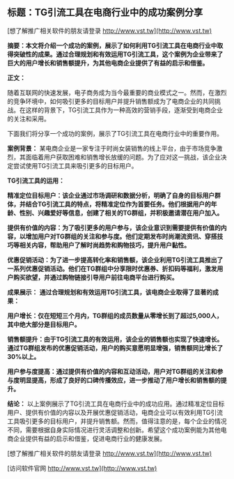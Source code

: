 ## **标题：TG引流工具在电商行业中的成功案例分享**

[想了解推广相关软件的朋友请登录 http://www.vst.tw](http://www.vst.tw)

**摘要：本文将介绍一个成功的案例，展示了如何利用TG引流工具在电商行业中取得突破性的成果。通过合理规划和有效运用TG引流工具，这个案例为企业带来了巨大的用户增长和销售额提升，为其他电商企业提供了有益的启示和借鉴。**

**正文：**

随着互联网的快速发展，电子商务成为当今最重要的商业模式之一。然而，在激烈的竞争环境中，如何吸引更多的目标用户并提升销售额成为了电商企业的共同挑战。在这样的背景下，TG引流工具作为一种高效的营销手段，逐渐受到电商企业的关注和采用。

下面我们将分享一个成功的案例，展示了TG引流工具在电商行业中的重要作用。

**案例背景：**
某电商企业是一家专注于时尚女装销售的线上平台，由于市场竞争激烈，其面临着用户获取困难和销售增长放缓的问题。为了应对这一挑战，该企业决定尝试使用TG引流工具来吸引更多的目标用户。

**TG引流工具的运用：**

**精准定位目标用户：该企业通过市场调研和数据分析，明确了自身的目标用户群体，并结合TG引流工具的特点，将精准定位作为首要任务。他们根据用户的年龄、性别、兴趣爱好等信息，创建了相关的TG群组，并积极邀请潜在用户加入。**

**提供有价值的内容：为了吸引更多的用户参与，该企业意识到需要提供有价值的内容，以增加用户对TG群组的关注和参与度。他们定期发布时尚潮流资讯、穿搭技巧等相关内容，帮助用户了解时尚趋势和购物技巧，提升用户黏性。**

**优惠促销活动：为了进一步提高转化率和销售额，该企业利用TG引流工具推出了一系列优惠促销活动。他们在TG群组中分享限时优惠券、折扣码等福利，激发用户购买欲望，并通过购物链接引导用户前往电商平台进行购买。**

**成果展示：**
**通过合理规划和有效运用TG引流工具，该电商企业取得了显著的成果：**

**用户增长：仅在短短三个月内，TG群组的成员数量从零增长到了超过5,000人，其中绝大部分是目标用户。**

**销售额提升：由于TG引流工具的有效运用，该企业的销售额也实现了快速增长。通过TG群组发布的优惠促销活动，用户的购买意愿明显增强，销售额同比增长了30%以上。**

**用户参与度提高：通过提供有价值的内容和互动活动，用户对TG群组的关注和参与度明显提高，形成了良好的口碑传播效应，进一步推动了用户增长和销售额的提升。**

**结论：**
以上案例展示了TG引流工具在电商行业中的成功应用。通过精准定位目标用户、提供有价值的内容以及开展优惠促销活动，电商企业可以有效利用TG引流工具吸引更多的目标用户，并提升销售额。然而，值得注意的是，每个企业的情况不同，需要根据自身实际情况进行灵活调整和创新。希望这个成功案例能为其他电商企业提供有益的启示和借鉴，促进电商行业的健康发展。

[想了解推广相关软件的朋友请登录 http://www.vst.tw](http://www.vst.tw)


[访问软件官网 http://www.vst.tw](http://www.vst.tw)
